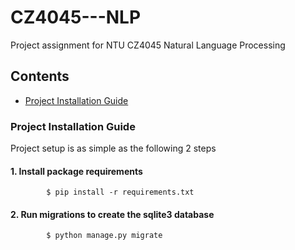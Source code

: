 # CZ4045---NLP
Project assignment for NTU CZ4045 Natural Language Processing

## Contents
- [Project Installation Guide](project-installation-guide)


### Project Installation Guide
Project setup is as simple as the following 2 steps 
#### 1. Install package requirements
```
        $ pip install -r requirements.txt
```

#### 2. Run migrations to create the sqlite3 database
```
        $ python manage.py migrate
```
